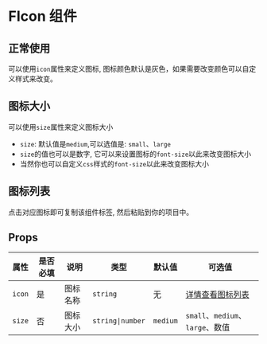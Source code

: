 # FIcon 组件


## 正常使用

可以使用`icon`属性来定义图标, 图标颜色默认是灰色，如果需要改变颜色可以自定义样式来改变。
<nsdemo filePath="icon/index.vue"></nsdemo>

## 图标大小
可以使用`size`属性来定义图标大小
- `size`: 默认值是`medium`,可以选值是: `small`、`large`
- `size`的值也可以是数字, 它可以来设置图标的`font-size`以此来改变图标大小
- 当然你也可以自定义`css`样式的`font-size`以此来改变图标大小
<nsdemo filePath="icon/icon_size.vue"></nsdemo>


<script setup lang="ts">
  import iconList from '../../.vitepress/components/iconDemo/iconList.vue'
</script>

## 图标列表
点击对应图标即可复制该组件标签, 然后粘贴到你的项目中。
<iconList/>

## Props

| 属性 |是否必填| 说明 | 类型 | 默认值 | 可选值 |
| --- | --- | --- | --- | --- | --- | 
| `icon` | 是 | 图标名称 | `string` | 无 | [详情查看图标列表](#图标列表) |
| `size` | 否 | 图标大小 | `string\|number` | `medium` | `small`、`medium`、`large`、数值 |